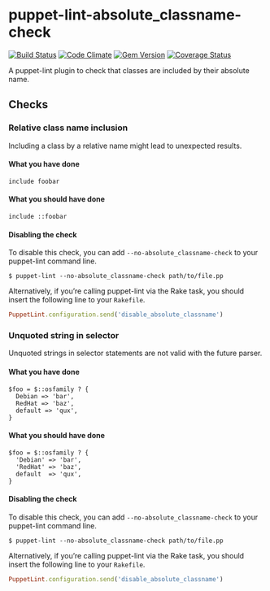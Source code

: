 puppet-lint-absolute_classname-check
=================================

[![Build Status](https://travis-ci.org/camptocamp/puppet-lint-absolute_classname-check.svg)](https://travis-ci.org/camptocamp/puppet-lint-absolute_classname-check)
[![Code Climate](https://codeclimate.com/github/camptocamp/puppet-lint-absolute_classname-check/badges/gpa.svg)](https://codeclimate.com/github/camptocamp/puppet-lint-absolute_classname-check)
[![Gem Version](https://badge.fury.io/rb/puppet-lint-absolute_classname-check.svg)](http://badge.fury.io/rb/puppet-lint-absolute_classname-check)
[![Coverage Status](https://img.shields.io/coveralls/camptocamp/puppet-lint-absolute_classname-check.svg)](https://coveralls.io/r/camptocamp/puppet-lint-absolute_classname-check?branch=master)

A puppet-lint plugin to check that classes are included by their absolute name.


## Checks

### Relative class name inclusion

Including a class by a relative name might lead to unexpected results.

#### What you have done

```puppet
include foobar
```

#### What you should have done

```puppet
include ::foobar
```

#### Disabling the check

To disable this check, you can add `--no-absolute_classname-check` to your puppet-lint command line.

```shell
$ puppet-lint --no-absolute_classname-check path/to/file.pp
```

Alternatively, if you’re calling puppet-lint via the Rake task, you should insert the following line to your `Rakefile`.

```ruby
PuppetLint.configuration.send('disable_absolute_classname')
```


### Unquoted string in selector

Unquoted strings in selector statements are not valid with the future parser.

#### What you have done

```puppet
$foo = $::osfamily ? {
  Debian => 'bar',
  RedHat => 'baz',
  default => 'qux',
}
```

#### What you should have done

```puppet
$foo = $::osfamily ? {
  'Debian' => 'bar',
  'RedHat' => 'baz',
  default  => 'qux',
}
```

#### Disabling the check

To disable this check, you can add `--no-absolute_classname-check` to your puppet-lint command line.

```shell
$ puppet-lint --no-absolute_classname-check path/to/file.pp
```

Alternatively, if you’re calling puppet-lint via the Rake task, you should insert the following line to your `Rakefile`.

```ruby
PuppetLint.configuration.send('disable_absolute_classname')
```
